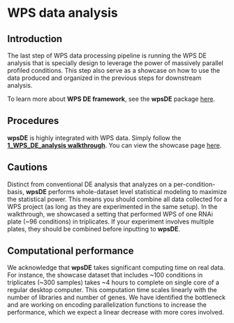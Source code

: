 # WPS data analysis

## Introduction 
The last step of WPS data processing pipeline is running the WPS DE analysis that is specially design to leverage the power of massively parallel profiled conditions. This step also serve as a showcase on how to use the data produced and organized in the previous steps for downstream analysis. 

To learn more about **WPS DE framework**, see the **wpsDE** package [here](https://github.com/XuhangLi/wpsDE).

## Procedures
**wpsDE** is highly integrated with WPS data. Simply follow the [__1_WPS_DE_analysis walkthrough__](1_WPS_DE_analysis.Rmd). You can view the showcase page [here](https://xuhangli.github.io/WPS/step3_1_WPS_DE_analysis.html).

## Cautions
Distinct from conventional DE analysis that analyzes on a per-condition-basis, **wpsDE** performs whole-dataset level statistical modeling to maximize the statistical power. This means you should combine all data collected for a WPS project (as long as they are experimented in the same setup). In the walkthrough, we showcased a setting that performed WPS of one RNAi plate (~96 conditions) in triplicates. If your experiment involves multiple plates, they should be combined before inputting to **wpsDE**. 

## Computational performance 
We acknowledge that **wpsDE** takes significant computing time on real data. For instance, the showcase dataset that includes ~100 conditions in triplicates (~300 samples) takes ~4 hours to complete on single core of a regular desktop computer. This computation time scales linearly with the number of libraries and number of genes. We have identified the bottleneck and are working on encoding parallelization functions to increase the performance, which we expect a linear decrease with more cores involved.  

